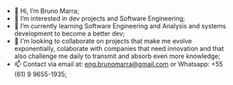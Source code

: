 - 👋 Hi, I’m Bruno Marra;
- 👀 I’m interested in dev projects and Software Engineering;
- 🌱 I’m currently learning Software Engineering and Analysis and systems development to become a better dev;
- 💞️  I'm looking to collaborate on projects that make me evolve exponentially, colaborate with companies that need innovation and that also challenge me daily to transmit and absorb even more knowledge;
- 📫 Contact via email at: eng.brunomarra@gmail.com or Whatsapp: +55 (61) 9 9655-1935;
